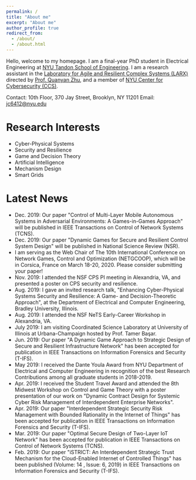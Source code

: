 ```yaml
---
permalink: /
title: "About me"
excerpt: "About me"
author_profile: true
redirect_from: 
  - /about/
  - /about.html
---
```


Hello, welcome to my homepage. I am a final-year PhD student in Electrical Engineering at [NYU Tandon School of Engineering](https://engineering.nyu.edu/). I am a research assistant in the [Laboratory for Agile and Resilient Complex Systems (LARX)](http://engineering.nyu.edu/larx/) directed by [Prof. Quanyan Zhu](https://wp.nyu.edu/quanyan/), and a member of [NYU Center for Cybersecurity (CCS)](http://cyber.nyu.edu/).

Contact: 10th Floor, 370 Jay Street, Brooklyn, NY 11201
Email: jc6412@nyu.edu

Research Interests
======
- Cyber-Physical Systems
- Security and Resilience
- Game and Decision Theory
- Artificial Intelligence
- Mechanism Design
- Smart Grids

Latest News
======
- Dec. 2019: Our paper "Control of Multi-Layer Mobile Autonomous Systems in Adversarial Environments: A Games-in-Games Approach" will be published in IEEE Transactions on Control of Network Systems (TCNS).
- Dec. 2019: Our paper "Dynamic Games for Secure and Resilient Control System Design" will be published in National Science Review (NSR).
- I am serving as the Web Chair of The 10th International Conference on Network Games, Control and Optimization (NETGCOOP), which will be in Corsica, France on March 18-20, 2020.  Please consider submitting your paper!
- Nov. 2019: I attended the NSF CPS PI meeting in Alexandria, VA, and presented a poster on CPS security and resilience.
- Aug. 2019: I gave an invited research talk, "Enhancing Cyber-Physical Systems Security and Resilience: A Game- and Decision-Theoretic Approach", at the Department of Electrical and Computer Engineering, Bradley University, Illinois.
- Aug. 2019: I attended the NSF NeTS Early-Career Workshop in Alexandria, VA.
- July 2019:  I am visiting Coordinated Science Laboratory at University of Illinois at Urbana-Champaign hosted by Prof. Tamer Başar.
- Jun. 2019: Our paper "A Dynamic Game Approach to Strategic Design of Secure and Resilient Infrastructure Network" has been accepted for publication in IEEE Transactions on Information Forensics and Security (T-IFS).
- May 2019: I received the Dante Youla Award from NYU Department of Electrical and Computer Engineering in recognition of the best Research Contributions among all graduate students in 2018-2019.
- Apr. 2019: I received the Student Travel Award and attended the 8th Midwest Workshop on Control and Game Theory with a poster presentation of our work on "Dynamic Contract Design for Systemic Cyber Risk Management of Interdependent Enterprise Networks".
- Apr. 2019: Our paper "Interdependent Strategic Security Risk Management with Bounded Rationality in the Internet of Things" has been accepted for publication in IEEE Transactions on Information Forensics and Security (T-IFS).
- Mar. 2019: Our paper "Optimal Secure Design of Two-Layer IoT Network" has been accepted for publication in IEEE Transactions on Control of Network Systems (TCNS).
- Feb. 2019: Our paper "iSTRICT: An Interdependent Strategic Trust Mechanism for the Cloud-Enabled Internet of Controlled Things" has been published (Volume: 14 , Issue: 6, 2019) in IEEE Transactions on Information Forensics and Security (T-IFS).
